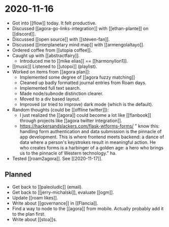 # 2020-11-16

- Got into [[flow]] today. It felt productive.
- Discussed [[agora-go-links-integration]] with [[ethan-plante]] on [[discord]].
- Discussed [[open source]] with [[steven-fan]].
- Discussed [[interplanetary mind map]] with [[armengolaltayo]].
- Ordered coffee from [[utopia coffee]].
- Caught up with [[abstractfairy]].
  - Introduced me to [[mike elias]] == [[harmonylion1]].
- [[music]] Listened to [[utopoi]] (playlist).
- Worked on items from [[agora plan]]:
  - Implemented some degree of [[agora fuzzy matching]]
  - Cleaned up badly formatted journal entries from Roam days.
  - Implemented full text search.
  - Made node/subnode distinction clearer.
  - Moved to a div based layout.
  - Improved (or tried to improve) dark mode (which is the default).
- Random thoughts (could be [[offline twitter]]):
  - I just realized the [[agora]] could become a lot like [[flanbook]] through projects like [[agora twitter integration]].
  - https://hackersandslackers.com/flask-wtforms-forms/ " know this: handling form authentication and data submission is the pinnacle of app development. This is where frontend meets backend: a dance of data where a person's keystrokes result in meaningful action. He who creates forms is a harbinger of a golden age: a hero who brings us to the pinnacle of Western technology." ha.
- Tested [[roam2agora]]. See [[2020-11-17]].

## Planned
- Get back to [[paleoludic]] (email).
- Get back to [[jerry-michalski]], evaluate [[ogm]].
- Update [[roam likes]].
- Write about [[governance]] in [[Flancia]].
- Find a way to node to the [[agora]] from mobile. Actually probably add it to the plan first.
- Write about [[stoa]]s.

